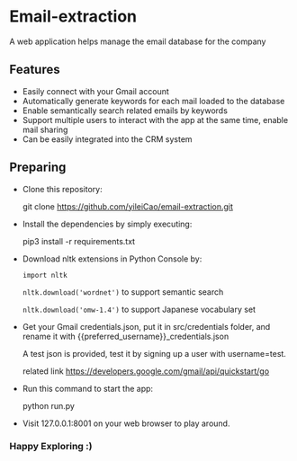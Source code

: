 
# Email-extraction

A web application helps manage the email database for the company

## Features

- Easily connect with your Gmail account
- Automatically generate keywords for each mail loaded to the database
- Enable semantically search related emails by keywords
- Support multiple users to interact with the app at the same time, enable mail sharing
- Can be easily integrated into the CRM system

## Preparing

- Clone this repository:
  
  git clone https://github.com/yileiCao/email-extraction.git

- Install the dependencies by simply executing:
  
  pip3 install -r requirements.txt
- Download nltk extensions in Python Console by:

  <code>import nltk</code>

  <code>nltk.download('wordnet')</code> to support semantic search

  <code>nltk.download('omw-1.4')</code> to support Japanese vocabulary set

- Get your Gmail credentials.json, put it in src/credentials folder, and rename it with {{preferred_username}}_credentials.json
  
  A test json is provided, test it by signing up a user with username=test.
  
  related link https://developers.google.com/gmail/api/quickstart/go 

- Run this command to start the app:
  
  python run.py 

- Visit 127.0.0.1:8001 on your web browser to play around.

###  Happy Exploring :)


